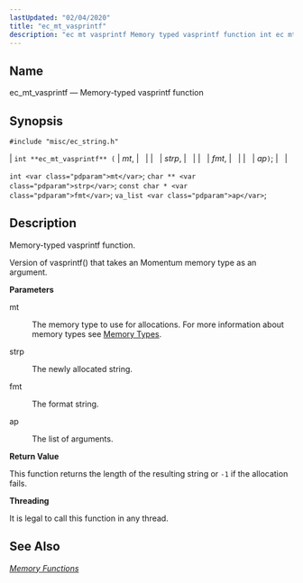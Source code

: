 ```yaml
---
lastUpdated: "02/04/2020"
title: "ec_mt_vasprintf"
description: "ec mt vasprintf Memory typed vasprintf function int ec mt vasprintf mt strp fmt ap int mt char strp const char fmt va list ap Memory typed vasprintf function Version of vasprintf that takes an Momentum memory type as an argument mt The memory type to use for allocations For..."
---
```


<a name="apis.ec_mt_vasprintf"></a> 
## Name

ec_mt_vasprintf — Memory-typed vasprintf function

## Synopsis

`#include "misc/ec_string.h"`

| `int **ec_mt_vasprintf** (` | <var class="pdparam">mt</var>, |   |
|   | <var class="pdparam">strp</var>, |   |
|   | <var class="pdparam">fmt</var>, |   |
|   | <var class="pdparam">ap</var>`)`; |   |

`int <var class="pdparam">mt</var>`;
`char ** <var class="pdparam">strp</var>`;
`const char * <var class="pdparam">fmt</var>`;
`va_list <var class="pdparam">ap</var>`;<a name="idp55084224"></a> 
## Description

Memory-typed vasprintf function.

Version of vasprintf() that takes an Momentum memory type as an argument.

**<a name="idp55085968"></a> Parameters**

<dl class="variablelist">

<dt>mt</dt>

<dd>

The memory type to use for allocations. For more information about memory types see [Memory Types](/momentum/3/3-api/arch-primary-apis#arch.memory.types).

</dd>

<dt>strp</dt>

<dd>

The newly allocated string.

</dd>

<dt>fmt</dt>

<dd>

The format string.

</dd>

<dt>ap</dt>

<dd>

The list of arguments.

</dd>

</dl>

**<a name="idp55094976"></a> Return Value**

This function returns the length of the resulting string or `-1` if the allocation fails.

**<a name="idp55096400"></a> Threading**

It is legal to call this function in any thread.

<a name="idp55097504"></a> 
## See Also

[*Memory Functions*](/momentum/3/3-api/3-api-memory)